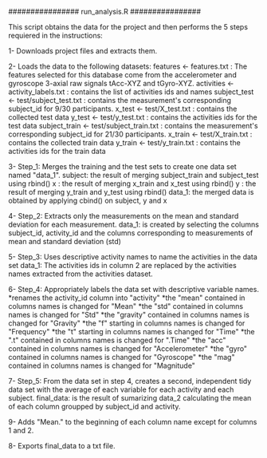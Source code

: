 ################ 
 run_analysis.R
################ 

This script obtains the data for the project and then performs the 5 steps requiered in the instructions:

1- Downloads project files and extracts them.

2- Loads the data to the following datasets:
	features <- features.txt : The features selected for this database come from the accelerometer and gyroscope 3-axial raw signals tAcc-XYZ and tGyro-XYZ. 
	activities <- activity_labels.txt : contains the list of activities ids and names 
	subject_test <- test/subject_test.txt : contains the measurement's corresponding subject_id for 9/30 participants.
	x_test <- test/X_test.txt : contains the collected test data
	y_test <- test/y_test.txt : contains the activities ids for the test data
	subject_train <- test/subject_train.txt : contains the measurement's corresponding subject_id for 21/30 participants.
	x_train <- test/X_train.txt : contains the collected train data
	y_train <- test/y_train.txt : contains the activities ids for the train data

3- Step_1: Merges the training and the test sets to create one data set named "data_1".
	subject: the result of merging subject_train and subject_test using rbind()
	x : the result of merging x_train and x_test using rbind()
	y : the result of merging y_train and y_test using rbind()
	data_1: the merged data is obtained by applying cbind() on subject, y and x

4- Step_2: Extracts only the measurements on the mean and standard deviation for each measurement.
	data_1: is created by selecting the columns subject_id, activity_id and the columns corresponding to measurements of mean and standard deviation (std)

5- Step_3: Uses descriptive activity names to name the activities in the data set
	data_1: The activities ids in column 2 are replaced by the activities names extracted from the activities dataset.

6- Step_4: Appropriately labels the data set with descriptive variable names.
	*renames the activity_id column into "activity"
	*the "mean" contained in columns names is changed for "Mean" 
	*the "std" contained in columns names is changed for "Std" 
	*the "gravity" contained in columns names is changed for "Gravity" 
	*the "f" starting in columns names is changed for "Frequency" 
	*the "t" starting in columns names is changed for "Time" 
	*the ".t" contained in columns names is changed for ".Time" 
	*the "acc" contained in columns names is changed for "Accelerometer" 
	*the "gyro" contained in columns names is changed for "Gyroscope" 
	*the "mag" contained in columns names is changed for "Magnitude" 

7- Step_5: From the data set in step 4, creates a second, independent tidy data set with the average of each variable for each activity and each subject.
	final_data: is the result of sumarizing data_2 calculating the mean of each column groupped by subject_id and activity.

9- Adds "Mean." to the beginning of each column name except for columns 1 and 2. 
	
8- Exports final_data to a txt file. 
